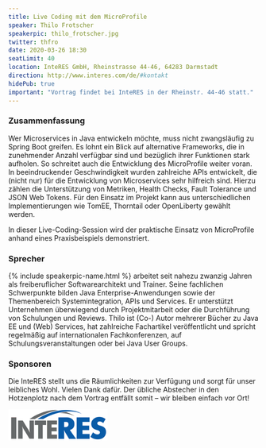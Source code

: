 ```yaml
---
title: Live Coding mit dem MicroProfile
speaker: Thilo Frotscher
speakerpic: thilo_frotscher.jpg
twitter: thfro
date: 2020-03-26 18:30
seatLimit: 40
location: InteRES GmbH, Rheinstrasse 44-46, 64283 Darmstadt
direction: http://www.interes.com/de/#kontakt
hidePub: true
important: "Vortrag findet bei InteRES in der Rheinstr. 44-46 statt."
---
```


### Zusammenfassung

Wer Microservices in Java entwickeln möchte, muss nicht zwangsläufig zu Spring Boot greifen. Es lohnt ein Blick auf alternative Frameworks, die in zunehmender Anzahl verfügbar sind und bezüglich ihrer Funktionen stark aufholen. So schreitet auch die Entwicklung des MicroProfile weiter voran. In beeindruckender Geschwindigkeit wurden zahlreiche APIs entwickelt, die (nicht nur) für die Entwicklung von Microservices sehr hilfreich sind. Hierzu zählen die Unterstützung von Metriken, Health Checks, Fault Tolerance und JSON Web Tokens. Für den Einsatz im Projekt kann aus unterschiedlichen Implementierungen wie TomEE, Thorntail oder OpenLiberty gewählt werden.

In dieser Live-Coding-Session wird der praktische Einsatz von MicroProfile anhand eines Praxisbeispiels demonstriert.

### Sprecher

{% include speakerpic-name.html %} arbeitet seit nahezu zwanzig Jahren als freiberuflicher Softwarearchitekt und Trainer. Seine fachlichen Schwerpunkte bilden Java Enterprise-Anwendungen sowie der Themenbereich Systemintegration, APIs und Services. Er unterstützt Unternehmen überwiegend durch Projektmitarbeit oder die Durchführung von Schulungen und Reviews. Thilo ist (Co-) Autor mehrerer Bücher zu Java EE und (Web) Services, hat zahlreiche Fachartikel veröffentlicht und spricht regelmäßig auf internationalen Fachkonferenzen, auf Schulungsveranstaltungen oder bei Java User Groups.

### Sponsoren

Die InteRES stellt uns die Räumlichkeiten zur Verfügung und sorgt für unser leibliches Wohl. Vielen Dank dafür. Der übliche Abstecher in den Hotzenplotz nach dem Vortrag entfällt somit – wir bleiben einfach vor Ort!

[![InterRES Logo](/images/sponsors/interes.png)](http://www.interes.de/)

